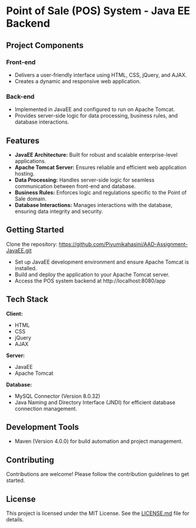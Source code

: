 Point of Sale (POS) System - Java EE Backend
============================================

Project Components
------------------

### Front-end
*   Delivers a user-friendly interface using HTML, CSS, jQuery, and AJAX.
*   Creates a dynamic and responsive web application.

### Back-end
*   Implemented in JavaEE and configured to run on Apache Tomcat.
*   Provides server-side logic for data processing, business rules, and database interactions.
  
Features
--------
*   **JavaEE Architecture:** Built for robust and scalable enterprise-level applications.
*   **Apache Tomcat Server:** Ensures reliable and efficient web application hosting.
*   **Data Processing:** Handles server-side logic for seamless communication between front-end and database.
*   **Business Rules:** Enforces logic and regulations specific to the Point of Sale domain.
*   **Database Interactions:** Manages interactions with the database, ensuring data integrity and security.

Getting Started
---------------
Clone the repository: https://github.com/Piyumikahasini/AAD-Assignment-JavaEE.git
*   Set up JavaEE development environment and ensure Apache Tomcat is installed.
*   Build and deploy the application to your Apache Tomcat server.
* Access the POS system backend at http://localhost:8080/app
  
Tech Stack
----------
**Client:**
* HTML
* CSS
* jQuery
* AJAX

**Server:**
* JavaEE
* Apache Tomcat

**Database:**
*   MySQL Connector (Version 8.0.32)
*   Java Naming and Directory Interface (JNDI) for efficient database connection management.

Development Tools
-----------------
*   Maven (Version 4.0.0) for build automation and project management.

Contributing
-----------------
Contributions are welcome! Please follow the contribution guidelines to get started.

License
-----------------
This project is licensed under the MIT License. See the [LICENSE.md](https://github.com/ravindudinushan/AAD-Assignment-JavaEE/blob/master/LICENSE) file for details.




